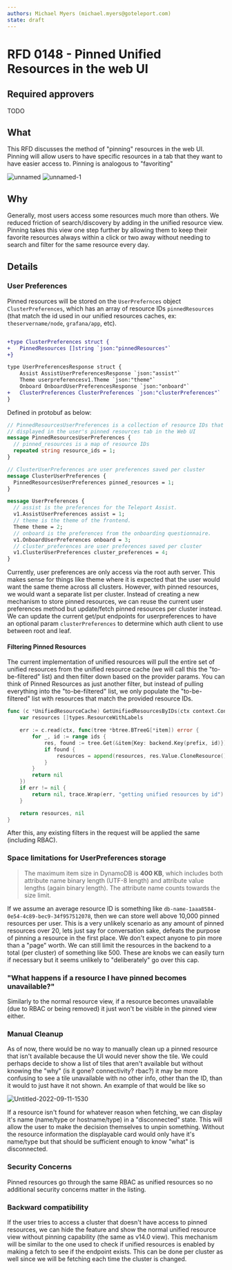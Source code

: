 ```yaml
---
authors: Michael Myers (michael.myers@goteleport.com)
state: draft
---
```


# RFD 0148 - Pinned Unified Resources in the web UI

## Required approvers

TODO

## What

This RFD discusses the method of "pinning" resources in the web UI. Pinning will allow users to have 
specific resources in a tab that they want to have easier access to. Pinning is analogous to "favoriting"

![unnamed](https://github.com/gravitational/teleport/assets/5201977/affe68b9-323f-4aa0-948c-9d8fb53f8c01)
![unnamed-1](https://github.com/gravitational/teleport/assets/5201977/1f9c5915-4cde-478c-b788-cd49b04edcd3)




## Why

Generally, most users access some resources much more than others. We reduced friction of search/discovery by
adding in the unified resource view. Pinning takes this view one step further by allowing them to keep their
favorite resources always within a click or two away without needing to search and filter for the same resource
every day. 

## Details

### User Preferences

Pinned resources will be stored on the `UserPrefernces` object `ClusterPreferences`, which has an array of resource IDs `pinnedResources` (that match the id used in our unified resources caches, ex: `theservername/node`, `grafana/app`, etc). 


```diff

+type ClusterPreferences struct {
+	PinnedResources []string `json:"pinnedResources"`
+}

type UserPreferencesResponse struct {
	Assist AssistUserPreferencesResponse `json:"assist"`
	Theme userpreferencesv1.Theme `json:"theme"`
	Onboard OnboardUserPreferencesResponse `json:"onboard"`
+	ClusterPreferences ClusterPreferences `json:"clusterPreferences"`
}
```

Defined in protobuf as below:
```protobuf
// PinnedResourcesUserPreferences is a collection of resource IDs that will be
// displayed in the user's pinned resources tab in the Web UI
message PinnedResourcesUserPreferences {
  // pinned_resources is a map of resource IDs
  repeated string resource_ids = 1;
}

// ClusterUserPreferences are user preferences saved per cluster
message ClusterUserPreferences {
  PinnedResourcesUserPreferences pinned_resources = 1;
}

message UserPreferences {
  // assist is the preferences for the Teleport Assist.
  v1.AssistUserPreferences assist = 1;
  // theme is the theme of the frontend.
  Theme theme = 2;
  // onboard is the preferences from the onboarding questionnaire.
  v1.OnboardUserPreferences onboard = 3;
  // cluster_preferences are user preferences saved per cluster
  v1.ClusterUserPreferences cluster_preferences = 4;
}
```

Currently, user preferences are only access via the root auth server. This makes sense for things like theme where
it is expected that the user would want the same theme across all clusters. However, with pinned resources,
we would want a separate list per cluster. Instead of creating a new mechanism to store pinned resources, we can
reuse the current user preferences method but update/fetch pinned resources per cluster instead. We can update the current
get/put endpoints for userpreferences to have an optional param `clusterPreferences` to determine which auth client to use 
between root and leaf. 

#### Filtering Pinned Resources

The current implementation of unified resources will pull the entire set of unified resources from the unified resource cache (we will call this the "to-be-filtered" list) and then filter down based on the provider params. You can think of Pinned Resources as just another filter, but instead of pulling everything into the "to-be-filtered" list, we only populate the "to-be-filtered" list with resources that match the provided resource IDs.

```go
func (c *UnifiedResourceCache) GetUnifiedResourcesByIDs(ctx context.Context, ids []string) ([]types.ResourceWithLabels, error) {
	var resources []types.ResourceWithLabels

	err := c.read(ctx, func(tree *btree.BTreeG[*item]) error {
		for _, id := range ids {
			res, found := tree.Get(&item{Key: backend.Key(prefix, id)})
			if found {
				resources = append(resources, res.Value.CloneResource())
			}
		}
		return nil
	})
	if err != nil {
		return nil, trace.Wrap(err, "getting unified resources by id")
	}

	return resources, nil
}
```
After this, any existing filters in the request will be applied the same (including RBAC).  

### Space limitations for UserPreferences storage
> The maximum item size in DynamoDB is **400 KB**, which includes both attribute name binary length (UTF-8 length) and attribute value lengths (again binary length). The attribute name counts towards the size limit.

If we assume an average resource ID is something like `db-name-1aaa8584-0e54-4c89-bec9-34f957512078`, then we can
store well above 10,000 pinned resources per user. This is a very unlikely scenario as any amount of pinned resources over 20, 
lets just say for conversation sake, defeats the purpose of pinning a resource in the first place. We don't expect anyone to pin 
more than a "page" worth. We can still limit the resources in the backend to a total (per cluster) of something like 500. 
These are knobs we can easily turn if necessary but it seems unlikely to "deliberately" go over this cap.

### "What happens if a resource I have pinned becomes unavailable?"
Similarly to the normal resource view, if a resource becomes unavailable (due to RBAC or being removed) it just won't be visible in the pinned view either. 

### Manual Cleanup
As of now, there would be no way to manually clean up a pinned resource that isn't available because the UI would never show the tile. We could perhaps decide to show a list of tiles that aren't available but without knowing the "why" (is it gone? connectivity? rbac?) it may be more confusing to see a tile unavailable with no other info, other than the ID, than it would to just have it not shown. An example of that would be like so

![Untitled-2022-09-11-1530](https://github.com/gravitational/teleport/assets/5201977/e52c4286-bf57-49cc-bfb5-d541146f6896)

If a resource isn't found for whatever reason when fetching, we can display it's name (name/type or hostname/type) in a "disconnected" state. This will allow the user to make the decision themselves to unpin something. Without the resource information the displayable card would only have it's name/type but that should be sufficient enough to know "what" is disconnected. 

### Security Concerns
Pinned resources go through the same RBAC as unified resources so no additional security concerns matter in the listing. 

### Backward compatibility
If the user tries to access a cluster that doesn't have access to pinned resources, we can hide the feature and show 
the normal unified resource view without pinning capability (the same as v14.0 view). This mechanism will be similar
to the one used to check if unified resources is enabled by making a fetch to see if the endpoint exists. This can be
done per cluster as well since we will be fetching each time the cluster is changed.
